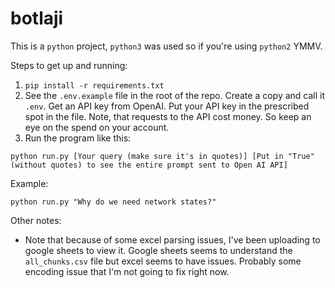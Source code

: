 # botlaji

This is a `python` project, `python3` was used so if you're using `python2` YMMV. 

Steps to get up and running:
1. `pip install -r requirements.txt`
2. See the `.env.example` file in the root of the repo. Create a copy and call it `.env`. Get an API key from OpenAI. Put your API key in the prescribed spot in the file. Note, that requests to the API cost money. So keep an eye on the spend on your account.
3. Run the program like this: 

`python run.py [Your query (make sure it's in quotes)] [Put in "True" (without quotes) to see the entire prompt sent to Open AI API]`

Example:

`python run.py "Why do we need network states?"`

Other notes:
- Note that because of some excel parsing issues, I've been uploading to google sheets to view it. Google sheets seems to understand the `all_chunks.csv` file but excel seems to have issues. Probably some encoding issue that I'm not going to fix right now.
